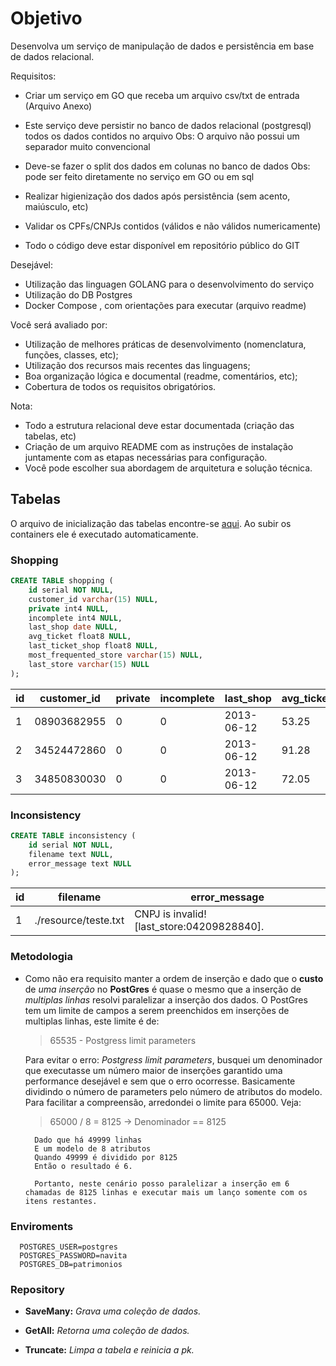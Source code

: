 # Objetivo

Desenvolva um serviço de manipulação de dados e persistência em base de dados relacional.

Requisitos:

- Criar um serviço em GO que receba um arquivo csv/txt de entrada (Arquivo Anexo)
- Este serviço deve persistir no banco de dados relacional (postgresql) todos os dados contidos no arquivo
  Obs: O arquivo não possui um separador muito convencional
 
- Deve-se fazer o split dos dados em colunas no banco de dados
 Obs: pode ser feito diretamente no serviço em GO ou em sql
 
- Realizar higienização dos dados após persistência (sem acento, maiúsculo, etc)
- Validar os CPFs/CNPJs contidos (válidos e não válidos numericamente)
- Todo o código deve estar disponível em repositório público do GIT
 
Desejável:

- Utilização das linguagen GOLANG para o desenvolvimento do serviço
- Utilização do DB Postgres
- Docker Compose , com orientações para executar (arquivo readme) 

Você será avaliado por:

- Utilização de melhores práticas de desenvolvimento (nomenclatura, funções, classes, etc);
- Utilização dos recursos mais recentes das linguagens;
- Boa organização lógica e documental (readme, comentários, etc);
- Cobertura de todos os requisitos obrigatórios.


Nota:

 - Todo a estrutura relacional deve estar documentada (criação das tabelas, etc)
 - Criação de um arquivo README com as instruções de instalação         juntamente com as etapas necessárias para configuração.
 - Você pode escolher sua abordagem de arquitetura e solução técnica.


## Tabelas

O arquivo de inicialização das tabelas encontre-se [aqui](./resource/ddl/init.sql). Ao subir os containers ele é executado automaticamente.

### Shopping

```sql
CREATE TABLE shopping (
	id serial NOT NULL,
	customer_id varchar(15) NULL,
	private int4 NULL,
	incomplete int4 NULL,
	last_shop date NULL,
	avg_ticket float8 NULL,
	last_ticket_shop float8 NULL,
	most_frequented_store varchar(15) NULL,
	last_store varchar(15) NULL
);
```

 | id  | customer_id | private | incomplete | last_shop  | avg_ticket | last_ticket_shop | most_frequented_store | last_store     |
 | --- | ----------- | ------- | ---------- | ---------- | ---------- | ---------------- | --------------------- | -------------- |
 | 1   | 08903682955 | 0       | 0          | 2013-06-12 | 53.25      | 53.25            | 79379491000850        | 79379491000850 |
 | 2   | 34524472860 | 0       | 0          | 2013-06-12 | 91.28      | 91.28            | 79379491000850        | 79379491000850 |
 | 3   | 34850830030 | 0       | 0          | 2013-06-12 | 72.05      | 72.05            |


### Inconsistency

```sql
CREATE TABLE inconsistency (
	id serial NOT NULL,
	filename text NULL,
	error_message text NULL
);
```

 | id  | filename             | error_message                              |
 | --- | -------------------- | ------------------------------------------ |
 | 1   | ./resource/teste.txt | CNPJ is invalid! [last_store:04209828840]. |


### Metodologia

- Como não era requisito manter a ordem de inserção e dado que o **custo** de _uma inserção_ no **PostGres** é quase o mesmo que a inserção de _multiplas linhas_ resolvi paralelizar a inserção dos dados. O PostGres tem um limite de campos a serem preenchidos em inserções de multiplas linhas, este limite é de: 
  
  > 65535 - Postgress limit parameters

  Para evitar o erro: *Postgress limit parameters*, busquei um denominador que executasse um número maior de inserções garantido uma performance desejável e sem que o erro ocorresse. Basicamente dividindo o número de parameters pelo número de atributos do modelo. Para facilitar a compreensão, arredondei o limite para 65000. Veja:

  > 65000 / 8 = 8125 -> Denominador == 8125
    
		Dado que há 49999 linhas
		E um modelo de 8 atributos
		Quando 49999 é dividido por 8125 
		Então o resultado é 6.

		Portanto, neste cenário posso paralelizar a inserção em 6 chamadas de 8125 linhas e executar mais um lanço somente com os itens restantes. 


### Enviroments

```env
  POSTGRES_USER=postgres
  POSTGRES_PASSWORD=navita
  POSTGRES_DB=patrimonios
```

### Repository

 - **SaveMany:** _Grava uma coleção de dados._

 - **GetAll:** _Retorna uma coleção de dados._

 - **Truncate:** _Limpa a tabela e reinicia a pk._

